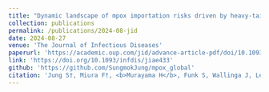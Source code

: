 ```yaml
---
title: "Dynamic landscape of mpox importation risks driven by heavy-tailed sexual contact networks among men who have sex with men in 2022: a mathematical modeling study"
collection: publications
permalink: /publications/2024-08-jid
date: 2024-08-27
venue: 'The Journal of Infectious Diseases'
paperurl: 'https://academic.oup.com/jid/advance-article-pdf/doi/10.1093/infdis/jiae433/59140637/jiae433.pdf'
link: 'https://doi.org/10.1093/infdis/jiae433'
github: 'https://github.com/SungmokJung/mpox_global'
citation: 'Jung S†, Miura F†, <b>Murayama H</b>, Funk S, Wallinga J, Lessler J, Endo A. (2024) &quot;Dynamic landscape of mpox importation risks driven by heavy-tailed sexual contact networks among men who have sex with men in 2022: a mathematical modeling study.&quot; <i>The Journal of Infectious Diseases</i>. 2024;jiae433.'
---
```

